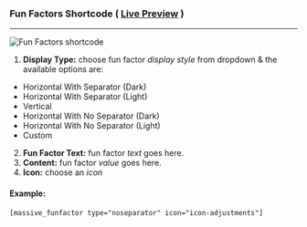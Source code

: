 ### Fun Factors Shortcode ( [Live Preview](http://massivedemo.lab.themebucket.net/shortcodes/fun-factors/) )
---
![Fun Factors shortcode](http://i.imgur.com/wXGmmGz.png)

1. **Display Type:** choose fun factor _display style_ from dropdown & the available options are:
  * Horizontal With Separator (Dark)
  * Horizontal With Separator (Light)
  * Vertical  
  * Horizontal With No Separator (Dark)
  * Horizontal With No Separator (Light)
  * Custom
2. **Fun Factor Text:** fun factor _text_ goes here.
3. **Content:** fun factor _value_ goes here.
4. **Icon:** choose an _icon_


#### Example:
```
[massive_funfactor type="noseparator" icon="icon-adjustments"]
```
